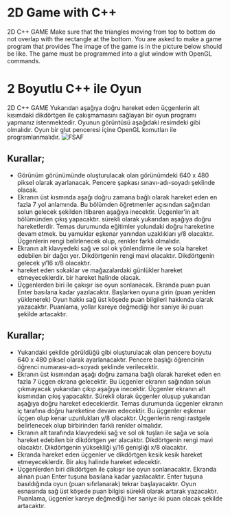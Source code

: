 # 2D Game with C++
2D C++ GAME
 Make sure that the triangles moving from top to bottom do not overlap with the rectangle at the bottom.
You are asked to make a game program that provides The image of the game is in the picture below
should be like. The game must be programmed into a glut window with OpenGL commands.
# 2 Boyutlu C++ ile Oyun
2D C++ GAME 
 Yukarıdan aşağıya doğru hareket eden üçgenlerin alt kısımdaki dikdörtgen ile çakışmamasını
sağlayan bir oyun programı yapmanız istenmektedir. Oyunun görüntüsü aşağıdaki resimdeki
gibi olmalıdır. Oyun bir glut penceresi içine OpenGL komutları ile programlanmalıdır.
![FSAF](https://user-images.githubusercontent.com/79880394/153685134-0c47cc0f-52d5-4cd8-ab39-53e72893c1e7.png)
## Kurallar;
* Görünüm görünümünde oluşturulacak olan görünümdeki 640 x 480 piksel
olarak ayarlanacak. Pencere şapkası sınavı-adı-soyadı şeklinde
olacak.
* Ekranın üst kısmında aşağı doğru zamana bağlı olarak hareket eden en fazla 7 yol
anlamında. Bu bölümden öğretmenler açısından sağından solun gelecek şekilden itibaren
aşağıya inecektir. Üçgenler'in alt bölümünden çıkış yapacaktır. sürekli olarak
yukarıdan aşağıya doğru hareketlerdir. Temas durumunda
eğitimler yolundaki doğru hareketine devam etmek. bu yamuklar eşkenar
yanından uzaklıkları y/8 olacaktır. Üçgenlerin rengi belirlenecek olup,
renkler farklı olmalıdır.
* Ekranın alt klavyedeki sağ ve sol ok yönlendirme ile ve sola hareket edebilen
bir dağcı yer. Dikdörtgenin rengi mavi olacaktır. Dikdörtgenin gelecek
y/16 x/8 olacaktır.
* hareket eden sokaklar ve mağazalardaki günlükler hareket etmeyeceklerdir. bir
hareket halinde olacak.
* Üçgenlerden biri ile çakışır ise oyun sonlanacak. Ekranda puan puan
Enter basılana kadar yazılacaktır. Başlarken oyuna girin (puan
yeniden yüklenerek) Oyun hakkı sağ üst köşede puan bilgileri hakkında
olarak yazacaktır. Puanlama, yollar kareye değmediği her saniye iki puan
şekilde artacaktır.
## Kurallar;
* Yukarıdaki şekilde görüldüğü gibi oluşturulacak olan pencere boyutu 640 x 480 piksel
olarak ayarlanacaktır. Pencere başlığı öğrencinin öğrenci numarası-adı-soyadı şeklinde
verilecektir.
* Ekranın üst kısmından aşağı doğru zamana bağlı olarak hareket eden en fazla 7 üçgen
ekrana gelecektir. Bu üçgenler ekranın sağından solun çıkmayacak yukarıdan çıkıp
aşağıya inecektir. Üçgenler ekranın alt kısmından çıkış yapacaktır. Sürekli olarak
üçgenler oluşup yukarıdan aşağıya doğru hareket edeceklerdir. Temas durumunda
üçgenler ekranın iç tarafına doğru hareketine devam edecektir. Bu üçgenler eşkenar
üçgen olup kenar uzunlukları y/8 olacaktır. Üçgenlerin rengi rastgele belirlenecek olup
birbirinden farklı renkler olmalıdır.
* Ekranın alt tarafında klavyedeki sağ ve sol ok tuşları ile sağa ve sola hareket edebilen
bir dikdörtgen yer alacaktır. Dikdörtgenin rengi mavi olacaktır. Dikdörtgenin yüksekliği
y/16 genişliği x/8 olacaktır.
* Ekranda hareket eden üçgenler ve dikdörtgen kesik kesik hareket etmeyeceklerdir. Bir
akış halinde hareket edecektir.
* Üçgenlerden biri dikdörtgen ile çakışır ise oyun sonlanacaktır. Ekranda alınan puan
Enter tuşuna basılana kadar yazılacaktır. Enter tuşuna basıldığında oyun (puan
sıfırlanarak) tekrar başlayacaktır. Oyun esnasında sağ üst köşede puan bilgisi sürekli
olarak artarak yazacaktır. Puanlama, üçgenler kareye değmediği her saniye iki puan
olacak şekilde artacaktır. 
